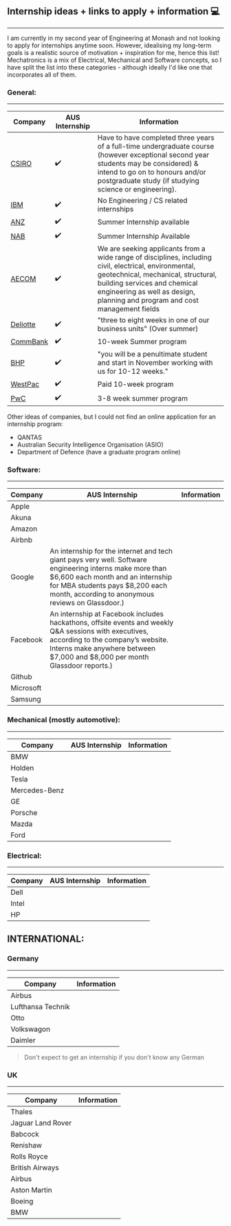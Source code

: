 ## Internship ideas + links to apply + information 💻
___
I am currently in my second year of Engineering at Monash and not looking to apply for internships anytime soon. 
However, idealising my long-term goals is a realistic source of motivation + inspiration for me, hence this list!
Mechatronics is a mix of Electrical, Mechanical and Software concepts, so I have split the list into these categories - although ideally I'd like one that incorporates all of them. 

### General:
___
Company | AUS Internship | Information
--- | --- | ---
[CSIRO](https://www.csiro.au/en/Careers/Studentships/Vacation-scholarships) | ✔️ | Have to have completed three years of a full-time undergraduate course (however exceptional second year students may be considered) & intend to go on to honours and/or postgraduate study (if studying science or engineering).
[IBM](https://www.ibm.com/au-en/employment/internship.html) | ✔️ | No Engineering / CS related internships
[ANZ](https://www.anz.com.au/careers/programs/summer-intern/) | ✔️ | Summer Internship available
[NAB](https://www.nab.com.au/about-us/careers/graduate-careers/nab-summer-intern-program) | ✔️ | Summer Internship Available
[AECOM](https://www.aecom.com/australia-new-zealand-graduate-careers/undergraduate/) | ✔️ | We are seeking applicants from a wide range of disciplines, including civil, electrical, environmental, geotechnical, mechanical, structural, building services and chemical engineering as well as design, planning and program and cost management fields
[Deliotte](https://www2.deloitte.com/au/en/pages/careers/articles/summer-vacation-program-careers.html) | ✔️ | "three to eight weeks in one of our business units" (Over summer)
[CommBank](https://www.commbank.com.au/about-us/careers/graduate-recruitment-program.html) | ✔️ | 10-week Summer program
[BHP](https://www.bhp.com/our-approach/work-with-us/graduate-and-student-programs/australia) | ✔️ | "you will be a penultimate student and start in November working with us for 10-12 weeks."
[WestPac](https://graduates.westpacgroup.com.au/internship) | ✔️ | Paid 10-week program
[PwC](https://www.pwc.com.au/careers/student-careers/vacation.html) | ✔️ | 3-8 week summer program

Other ideas of companies, but I could not find an online application for an internship program: 
* QANTAS
* Australian Security Intelligence Organisation (ASIO)
* Department of Defence (have a graduate program online)

### Software: 
___
Company | AUS Internship | Information
--- | --- | ---
Apple | 
Akuna |
Amazon |
Airbnb |
Google | An internship for the internet and tech giant pays very well. Software engineering interns make more than $6,600 each month and an internship for MBA students pays $8,200 each month, according to anonymous reviews on Glassdoor.)
Facebook | An internship at Facebook includes hackathons, offsite events and weekly Q&A sessions with executives, according to the company’s website. Interns make anywhere between $7,000 and $8,000 per month Glassdoor reports.)
Github |
Microsoft |
Samsung |

### Mechanical (mostly automotive):
___
Company | AUS Internship | Information
--- | --- | ---
BMW |
Holden |
Tesla |
Mercedes-Benz |
GE | 
Porsche |
Mazda |
Ford |

### Electrical:
___
Company | AUS Internship | Information
--- | --- | ---
Dell |
Intel |
HP |

## INTERNATIONAL:
### Germany 
___
Company | Information
--- | ---
Airbus |
Lufthansa Technik |
Otto |
Volkswagon |
Daimler |
> Don't expect to get an internship if you don't know any German

### UK 
___
Company | Information
--- | ---
Thales |
Jaguar Land Rover |
Babcock |
Renishaw |
Rolls Royce |
British Airways |
Airbus |
Aston Martin |
Boeing |
BMW |

